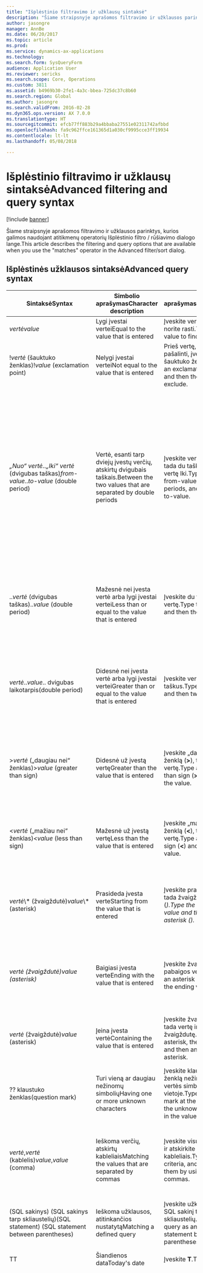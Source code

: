 ```yaml
---
title: "Išplėstinio filtravimo ir užklausų sintaksė"
description: "Šiame straipsnyje aprašomos filtravimo ir užklausos parinktys, kurios galimos naudojant atitikmenų operatorių Išplėstinio filtro / rūšiavimo dialogo lange."
author: jasongre
manager: AnnBe
ms.date: 06/20/2017
ms.topic: article
ms.prod: 
ms.service: dynamics-ax-applications
ms.technology: 
ms.search.form: SysQueryForm
audience: Application User
ms.reviewer: sericks
ms.search.scope: Core, Operations
ms.custom: 3811
ms.assetid: b4969b30-2fe1-4a3c-bbea-725dc37c8b60
ms.search.region: Global
ms.author: jasongre
ms.search.validFrom: 2016-02-28
ms.dyn365.ops.version: AX 7.0.0
ms.translationtype: HT
ms.sourcegitcommit: efcb77ff883b29a4bbaba27551e02311742afbbd
ms.openlocfilehash: fa9c962ffce161365d1a030cf9995cce3ff19934
ms.contentlocale: lt-lt
ms.lasthandoff: 05/08/2018

---
```


# <a name="advanced-filtering-and-query-syntax"></a><span data-ttu-id="7a880-103">Išplėstinio filtravimo ir užklausų sintaksė</span><span class="sxs-lookup"><span data-stu-id="7a880-103">Advanced filtering and query syntax</span></span>

[!include [banner](../includes/banner.md)]

<span data-ttu-id="7a880-104">Šiame straipsnyje aprašomos filtravimo ir užklausos parinktys, kurios galimos naudojant atitikmenų operatorių Išplėstinio filtro / rūšiavimo dialogo lange.</span><span class="sxs-lookup"><span data-stu-id="7a880-104">This article describes the filtering and query options that are available when you use the "matches" operator in the Advanced filter/sort dialog.</span></span>

<a name="advanced-query-syntax"></a><span data-ttu-id="7a880-105">Išplėstinės užklausos sintaksė</span><span class="sxs-lookup"><span data-stu-id="7a880-105">Advanced query syntax</span></span>
---------------------

<table>
<colgroup>
<col width="25%" />
<col width="25%" />
<col width="25%" />
<col width="25%" />
</colgroup>
<thead>
<tr class="header">
<th><span data-ttu-id="7a880-106">Sintaksė</span><span class="sxs-lookup"><span data-stu-id="7a880-106">Syntax</span></span></th>
<th><span data-ttu-id="7a880-107">Simbolio aprašymas</span><span class="sxs-lookup"><span data-stu-id="7a880-107">Character description</span></span></th>
<th><span data-ttu-id="7a880-108">aprašymas</span><span class="sxs-lookup"><span data-stu-id="7a880-108">Description</span></span></th>
<th><span data-ttu-id="7a880-109">Pavyzdys</span><span class="sxs-lookup"><span data-stu-id="7a880-109">Example</span></span></th>
</tr>
</thead>
<tbody>
<tr class="odd">
<td><span data-ttu-id="7a880-110"><em>vertė</em></span><span class="sxs-lookup"><span data-stu-id="7a880-110"><em>value</em></span></span></td>
<td><span data-ttu-id="7a880-111">Lygi įvestai vertei</span><span class="sxs-lookup"><span data-stu-id="7a880-111">Equal to the value that is entered</span></span></td>
<td><span data-ttu-id="7a880-112">Įveskite vertę, kurią norite rasti.</span><span class="sxs-lookup"><span data-stu-id="7a880-112">Type the value to find.</span></span></td>
<td><span data-ttu-id="7a880-113">Įvedus <strong>Smith</strong> randama &quot;Smith&quot;.</span><span class="sxs-lookup"><span data-stu-id="7a880-113"><strong>Smith</strong> finds &quot;Smith&quot;.</span></span></td>
</tr>
<tr class="even">
<td><span data-ttu-id="7a880-114">!<em>vertė</em> (šauktuko ženklas)</span><span class="sxs-lookup"><span data-stu-id="7a880-114">!<em>value</em> (exclamation point)</span></span></td>
<td><span data-ttu-id="7a880-115">Nelygi įvestai vertei</span><span class="sxs-lookup"><span data-stu-id="7a880-115">Not equal to the value that is entered</span></span></td>
<td><span data-ttu-id="7a880-116">Prieš vertę, kurią norite pašalinti, įveskite šauktuko ženklą.</span><span class="sxs-lookup"><span data-stu-id="7a880-116">Type an exclamation point and then the value to exclude.</span></span></td>
<td><span data-ttu-id="7a880-117">Įvedus <strong>!Smith</strong> randamos visos vertės, išskyrus &quot;Smith&quot;.</span><span class="sxs-lookup"><span data-stu-id="7a880-117"><strong>!Smith</strong> finds all values except &quot;Smith&quot;.</span></span></td>
</tr>
<tr class="odd">
<td><span data-ttu-id="7a880-118"><em>„Nuo“ vertė</em>..<em>„Iki“ vertė</em> (dvigubas taškas)</span><span class="sxs-lookup"><span data-stu-id="7a880-118"><em>from-value</em>..<em>to-value</em> (double period)</span></span></td>
<td><span data-ttu-id="7a880-119">Vertė, esanti tarp dviejų įvestų verčių, atskirtų dvigubais taškais.</span><span class="sxs-lookup"><span data-stu-id="7a880-119">Between the two values that are separated by double periods</span></span></td>
<td><span data-ttu-id="7a880-120">Įveskite vertę Nuo, tada du taškus, tada vertę Iki.</span><span class="sxs-lookup"><span data-stu-id="7a880-120">Type the from-value, then two periods, and then the to-value.</span></span></td>
<td><span data-ttu-id="7a880-121">Įvedus <strong>1..10</strong> randamos visos vertės nuo 1 iki 10.</span><span class="sxs-lookup"><span data-stu-id="7a880-121"><strong>1..10</strong> finds all values from 1 through 10.</span></span> <span data-ttu-id="7a880-122">Tačiau eilutės lauke <strong>A..C</strong> atsiranda visos vertės, prasidedančios &quot;A&quot; ir &quot;B&quot;, ir vertės, tiksliai lygios &quot;C&quot;.</span><span class="sxs-lookup"><span data-stu-id="7a880-122">However, in a string field, <strong>A..C</strong> finds all values that start with &quot;A&quot; and &quot;B&quot;, and values that are exactly equal to &quot;C&quot;.</span></span> <span data-ttu-id="7a880-123">Pvz., pagal šią užklausą nebus rasta &quot;Ca&quot;.</span><span class="sxs-lookup"><span data-stu-id="7a880-123">For example, this query won&#39;t find &quot;Ca&quot;.</span></span> <span data-ttu-id="7a880-124">Norėdami surasti visas vertes įskaitytinai nuo &quot;A<em>&quot; iki &quot;C</em>&quot;, įrašykite <strong>A..D</strong>.</span><span class="sxs-lookup"><span data-stu-id="7a880-124">To find all values from &quot;A<em>&quot; through &quot;C</em>&quot;, type <strong>A..D</strong>.</span></span></td>
</tr>
<tr class="even">
<td><span data-ttu-id="7a880-125">..<em>vertė</em> (dvigubas taškas)</span><span class="sxs-lookup"><span data-stu-id="7a880-125">..<em>value</em> (double period)</span></span></td>
<td><span data-ttu-id="7a880-126">Mažesnė nei įvesta vertė arba lygi įvestai vertei</span><span class="sxs-lookup"><span data-stu-id="7a880-126">Less than or equal to the value that is entered</span></span></td>
<td><span data-ttu-id="7a880-127">Įveskite du taškus, tada vertę.</span><span class="sxs-lookup"><span data-stu-id="7a880-127">Type two periods and then the value.</span></span></td>
<td><span data-ttu-id="7a880-128">Įvedus <strong>..1000</strong> randamas bet kuris skaičius, mažesnis nei 1000 arba lygus 1000, pvz., &quot;100&quot;, &quot;999,95&quot; ir &quot;1000&quot;.</span><span class="sxs-lookup"><span data-stu-id="7a880-128"><strong>..1000</strong> finds any number that is less than or equal to 1000, such as &quot;100&quot;, &quot;999.95&quot;, and &quot;1,000&quot;.</span></span></td>
</tr>
<tr class="odd">
<td><span data-ttu-id="7a880-129"><em>vertė</em>..</span><span class="sxs-lookup"><span data-stu-id="7a880-129"><em>value</em>..</span></span> <span data-ttu-id="7a880-130">dvigubas laikotarpis</span><span class="sxs-lookup"><span data-stu-id="7a880-130">(double period)</span></span></td>
<td><span data-ttu-id="7a880-131">Didesnė nei įvesta vertė arba lygi įvestai vertei</span><span class="sxs-lookup"><span data-stu-id="7a880-131">Greater than or equal to the value that is entered</span></span></td>
<td><span data-ttu-id="7a880-132">Įveskite vertę, tada du taškus.</span><span class="sxs-lookup"><span data-stu-id="7a880-132">Type the value and then two periods.</span></span></td>
<td><span data-ttu-id="7a880-133"><strong>1000..</strong></span><span class="sxs-lookup"><span data-stu-id="7a880-133"><strong>1000..</strong></span></span> <span data-ttu-id="7a880-134">randamas bet kuris skaičius, didesnis nei 1000 arba lygus 1000, pvz., &quot;1000&quot;, &quot;1000,01&quot; ir &quot;1 000 000&quot;.</span><span class="sxs-lookup"><span data-stu-id="7a880-134">finds any number that is greater than or equal to 1000, such as &quot;1,000&quot;, &quot;1,000.01&quot;, and &quot;1,000,000&quot;.</span></span></td>
</tr>
<tr class="even">
<td><span data-ttu-id="7a880-135">&gt;<em>vertė</em> („daugiau nei“ ženklas)</span><span class="sxs-lookup"><span data-stu-id="7a880-135">&gt;<em>value</em> (greater than sign)</span></span></td>
<td><span data-ttu-id="7a880-136">Didesnė už įvestą vertę</span><span class="sxs-lookup"><span data-stu-id="7a880-136">Greater than the value that is entered</span></span></td>
<td><span data-ttu-id="7a880-137">Įveskite „daugiau nei“ ženklą (<strong>&gt;</strong>), tada – vertę.</span><span class="sxs-lookup"><span data-stu-id="7a880-137">Type a greater than sign (<strong>&gt;</strong>) and then the value.</span></span></td>
<td><span data-ttu-id="7a880-138">Įvedus <strong>&gt; 1000</strong> randamas bet kuris skaičius, kuris yra didesnis nei 1000, pvz., &quot;1000,01&quot;, &quot;20 000&quot;, and &quot;1 000 000&quot;.</span><span class="sxs-lookup"><span data-stu-id="7a880-138"><strong>&gt;1000</strong> finds any number that is greater than 1000, such as &quot;1000.01&quot;, &quot;20,000&quot;, and &quot;1,000,000&quot;.</span></span></td>
</tr>
<tr class="odd">
<td><span data-ttu-id="7a880-139">&lt;<em>vertė</em> („mažiau nei“ ženklas)</span><span class="sxs-lookup"><span data-stu-id="7a880-139">&lt;<em>value</em> (less than sign)</span></span></td>
<td><span data-ttu-id="7a880-140">Mažesnė už įvestą vertę</span><span class="sxs-lookup"><span data-stu-id="7a880-140">Less than the value that is entered</span></span></td>
<td><span data-ttu-id="7a880-141">Įveskite „mažiau nei“ ženklą (<strong>&lt;</strong>), tada – vertę.</span><span class="sxs-lookup"><span data-stu-id="7a880-141">Type a less than sign (<strong>&lt;</strong>) and then the value.</span></span></td>
<td><span data-ttu-id="7a880-142">Įvedus <strong>&lt; 1000</strong> randamas bet kuris skaičius, kuris yra mažesnis nei 1000, pvz., &quot;999,99&quot;, &quot;1&quot; ir &quot;-200&quot;.</span><span class="sxs-lookup"><span data-stu-id="7a880-142"><strong>&lt;1000</strong> finds any number that is less than 1000, such as &quot;999.99&quot;, &quot;1&quot;, and &quot;-200&quot;.</span></span></td>
</tr>
<tr class="even">
<td><span data-ttu-id="7a880-143"><em>vertė</em>\* (žvaigždutė)</span><span class="sxs-lookup"><span data-stu-id="7a880-143"><em>value</em>\* (asterisk)</span></span></td>
<td><span data-ttu-id="7a880-144">Prasideda įvesta verte</span><span class="sxs-lookup"><span data-stu-id="7a880-144">Starting from the value that is entered</span></span></td>
<td><span data-ttu-id="7a880-145">Įveskite pradžios vertę, tada žvaigždutę (<strong><em></strong>).</span><span class="sxs-lookup"><span data-stu-id="7a880-145">Type the starting value and then an asterisk (<strong><em></strong>).</span></span></td>
<td><span data-ttu-id="7a880-146"><strong>Įvedus S</em></strong> randama bet kuri eilutė, prasidedanti &quot;S&quot;, pvz., &quot;Stockholm&quot;, &quot;Sydney&quot; ir &quot;San Francisco&quot;.</span><span class="sxs-lookup"><span data-stu-id="7a880-146"><strong>S</em></strong> finds any string that starts with &quot;S&quot;, such as &quot;Stockholm&quot;, &quot;Sydney&quot;, and &quot;San Francisco&quot;.</span></span></td>
</tr>
<tr class="odd">
<td><span data-ttu-id="7a880-147"><em><em>vertė</em> (žvaigždutė)</span><span class="sxs-lookup"><span data-stu-id="7a880-147"><em><em>value</em> (asterisk)</span></span></td>
<td><span data-ttu-id="7a880-148">Baigiasi įvesta verte</span><span class="sxs-lookup"><span data-stu-id="7a880-148">Ending with the value that is entered</span></span></td>
<td><span data-ttu-id="7a880-149">Įveskite žvaigždutę ir pabaigos vertę.</span><span class="sxs-lookup"><span data-stu-id="7a880-149">Type an asterisk and then the ending value.</span></span></td>
<td><span data-ttu-id="7a880-150">Įvedus <strong></em>east</strong> randamos visos eilutės, besibaigiančios &quot;east&quot;, pvz., &quot;Northeast&quot; ir &quot;Southeast&quot;.</span><span class="sxs-lookup"><span data-stu-id="7a880-150"><strong></em>east</strong> finds any string that ends with &quot;east&quot;, such as &quot;Northeast&quot; and &quot;Southeast&quot;.</span></span></td>
</tr>
<tr class="even">
<td><span data-ttu-id="7a880-151"><em><em>vertė</em></em> (žvaigždutė)</span><span class="sxs-lookup"><span data-stu-id="7a880-151"><em><em>value</em></em> (asterisk)</span></span></td>
<td><span data-ttu-id="7a880-152">Įeina įvesta vertė</span><span class="sxs-lookup"><span data-stu-id="7a880-152">Containing the value that is entered</span></span></td>
<td><span data-ttu-id="7a880-153">Įveskite žvaigždutę, tada vertę ir kitą žvaigždutę.</span><span class="sxs-lookup"><span data-stu-id="7a880-153">Type an asterisk, then a value, and then another asterisk.</span></span></td>
<td><span data-ttu-id="7a880-154">Įvedus <strong><em>th</em></strong> randamos visos eilutės, kuriose yra &quot;th&quot;, pvz. &quot;Northeast&quot; ir &quot;Southeast&quot;.</span><span class="sxs-lookup"><span data-stu-id="7a880-154"><strong><em>th</em></strong> finds any string that contains &quot;th&quot;, such as &quot;Northeast&quot; and &quot;Southeast&quot;.</span></span></td>
</tr>
<tr class="odd">
<td><span data-ttu-id="7a880-155">?</span><span class="sxs-lookup"><span data-stu-id="7a880-155">?</span></span> <span data-ttu-id="7a880-156">klaustuko ženklas</span><span class="sxs-lookup"><span data-stu-id="7a880-156">(question mark)</span></span></td>
<td><span data-ttu-id="7a880-157">Turi vieną ar daugiau nežinomų simbolių</span><span class="sxs-lookup"><span data-stu-id="7a880-157">Having one or more unknown characters</span></span></td>
<td><span data-ttu-id="7a880-158">Įveskite klaustuko ženklą nežinomo vertės simbolio vietoje.</span><span class="sxs-lookup"><span data-stu-id="7a880-158">Type a question mark at the position of the unknown character in the value.</span></span></td>
<td><span data-ttu-id="7a880-159">Įvedus <strong>Sm?th</strong> randama &quot;Smith&quot; ir &quot;Smyth&quot;.</span><span class="sxs-lookup"><span data-stu-id="7a880-159"><strong>Sm?th</strong> finds &quot;Smith&quot; and &quot;Smyth&quot;.</span></span></td>
</tr>
<tr class="even">
<td><span data-ttu-id="7a880-160"><em>vertė</em>,<em>vertė</em> (kablelis)</span><span class="sxs-lookup"><span data-stu-id="7a880-160"><em>value</em>,<em>value</em> (comma)</span></span></td>
<td><span data-ttu-id="7a880-161">Ieškoma verčių, atskirtų kableliais</span><span class="sxs-lookup"><span data-stu-id="7a880-161">Matching the values that are separated by commas</span></span></td>
<td><span data-ttu-id="7a880-162">Įveskite visus kriterijus ir atskirkite juos kableliais.</span><span class="sxs-lookup"><span data-stu-id="7a880-162">Type all your criteria, and separate them by using commas.</span></span></td>
<td><span data-ttu-id="7a880-163"><strong>Įvedus A, D, F, G</strong> surandama būtent &quot;A&quot;, &quot;D&quot;, &quot;F&quot; ir &quot;G&quot;.</span><span class="sxs-lookup"><span data-stu-id="7a880-163"><strong>A, D, F, G</strong> finds exactly &quot;A&quot;, &quot;D&quot;, &quot;F&quot;, and &quot;G&quot;.</span></span> <span data-ttu-id="7a880-164"><strong>Įvedus 10, 20, 30, 100</strong> surandama būtent &quot;10, 20, 30, 100&quot;.</span><span class="sxs-lookup"><span data-stu-id="7a880-164"><strong>10, 20, 30, 100</strong> finds exactly &quot;10, 20, 30, 100&quot;.</span></span></td>
</tr>
<tr class="odd">
<td><span data-ttu-id="7a880-165">(<span class="code">SQL sakinys</span>) (SQL sakinys tarp skliaustelių)</span><span class="sxs-lookup"><span data-stu-id="7a880-165">(<span class="code">SQL statement</span>) (SQL statement between parentheses)</span></span></td>
<td><span data-ttu-id="7a880-166">Ieškoma užklausos, atitinkančios nustatytą</span><span class="sxs-lookup"><span data-stu-id="7a880-166">Matching a defined query</span></span></td>
<td><span data-ttu-id="7a880-167">Įveskite užklausą kaip SQL sakinį tarp skliaustelių.</span><span class="sxs-lookup"><span data-stu-id="7a880-167">Type a query as an SQL statement between parentheses.</span></span></td>
<td><span data-ttu-id="7a880-168"><strong><span class="code">(data source.Fieldname != &quot;A&quot;)</span></strong></span><span class="sxs-lookup"><span data-stu-id="7a880-168"><strong><span class="code">(data source.Fieldname != &quot;A&quot;)</span></strong></span></span></td>
</tr>
<tr class="even">
<td><span data-ttu-id="7a880-169">T</span><span class="sxs-lookup"><span data-stu-id="7a880-169">T</span></span></td>
<td><span data-ttu-id="7a880-170">Šiandienos data</span><span class="sxs-lookup"><span data-stu-id="7a880-170">Today&#39;s date</span></span></td>
<td><span data-ttu-id="7a880-171">Įveskite <strong>T</strong>.</span><span class="sxs-lookup"><span data-stu-id="7a880-171">Type <strong>T</strong>.</span></span></td>
<td><span data-ttu-id="7a880-172"><strong>T</strong> atitinka šiandienos datą.</span><span class="sxs-lookup"><span data-stu-id="7a880-172"><strong>T</strong> matches today&#39;s date.</span></span></td>
</tr>
<tr class="odd">
<td><span data-ttu-id="7a880-173">(methodName(parameters)) (<strong>SysQueryRangeUtil</strong> metodas tarp skliaustelių)</span><span class="sxs-lookup"><span data-stu-id="7a880-173">(methodName(parameters)) (<strong>SysQueryRangeUtil</strong> method between parentheses)</span></span></td>
<td><span data-ttu-id="7a880-174">Ieškoma vertė arba diapazonas verčių, kurias nurodo <strong>SysQueryRangeUtil</strong> metodo parametras</span><span class="sxs-lookup"><span data-stu-id="7a880-174">Matching the value or range of values that are specified by the parameters of the <strong>SysQueryRangeUtil</strong> method</span></span></td>
<td><span data-ttu-id="7a880-175">Įveskite <strong>SysQueryRangeUtil</strong> metodą su parametrais, nurodančiais vertę arba verčių diapazoną.</span><span class="sxs-lookup"><span data-stu-id="7a880-175">Type a <strong>SysQueryRangeUtil</strong> method that has parameters that specify the value or range of values.</span></span></td>
<td><ol>
<li><span data-ttu-id="7a880-176">Spustelėkite <strong>Gautinos sumos</strong> &gt; <strong>Sąskaitos faktūros</strong> &gt; <strong>Atviros kliento SF</strong>.</span><span class="sxs-lookup"><span data-stu-id="7a880-176">Click <strong>Accounts receivable</strong> &gt; <strong>Invoices</strong> &gt; <strong>Open customer invoices</strong>.</span></span></li>
<li><span data-ttu-id="7a880-177">Paspauskite Ctrl + Shift + F3, kad atidarytumėte puslapį <strong>Užklausa</strong>.</span><span class="sxs-lookup"><span data-stu-id="7a880-177">Press Ctrl+Shift+F3 to open the <strong>Inquiry</strong> page.</span></span></li>
<li><span data-ttu-id="7a880-178">Skirtuke <strong>Diapazonas</strong> spustelėkite <strong>Pridėti</strong>.</span><span class="sxs-lookup"><span data-stu-id="7a880-178">On the <strong>Range</strong> tab, click <strong>Add</strong>.</span></span></li>
<li><span data-ttu-id="7a880-179">Lauke <strong>Lentelė</strong> pasirinkite <strong>Atviros kliento operacijos</strong>.</span><span class="sxs-lookup"><span data-stu-id="7a880-179">In the <strong>Table</strong> field, select <strong>Open customer transactions</strong>.</span></span></li>
<li><span data-ttu-id="7a880-180">Lauke <strong>Laukas</strong> pasirinkite <strong>Terminas</strong>.</span><span class="sxs-lookup"><span data-stu-id="7a880-180">In the <strong>Field</strong> field, select <strong>Due date</strong>.</span></span></li>
<li><span data-ttu-id="7a880-181">Lauke <strong>Kriterijai</strong> įveskite <strong>(yearRange(-2,0))</strong>.</span><span class="sxs-lookup"><span data-stu-id="7a880-181">In the <strong>Criteria</strong> field, enter <strong>(yearRange(-2,0))</strong>.</span></span></li>
<li><span data-ttu-id="7a880-182">Spustelėkite <strong>GERAI</strong>.</span><span class="sxs-lookup"><span data-stu-id="7a880-182">Click <strong>OK</strong>.</span></span> <span data-ttu-id="7a880-183">Sąrašo puslapis atnaujinamas ir pateikiamos įvestus kriterijus atitinkančios SF.</span><span class="sxs-lookup"><span data-stu-id="7a880-183">The list page is updated and lists the invoices that match the criterion that you entered.</span></span> <span data-ttu-id="7a880-184">Šiame pavyzdyje sąrašo puslapyje rodomos SF, kurias reikėjo apmokėti ankstesniais dvejais metais.</span><span class="sxs-lookup"><span data-stu-id="7a880-184">For this example, invoices that were due in the previous two years are listed.</span></span></li>
</ol>
<span data-ttu-id="7a880-185">Jei reikia papildomos informacijos apie <strong>SysQueryRangeUtil</strong> datos metodus, žr. lentelę kitame skyriuje, kuriame pateikta ir keletas pavyzdžių.</span><span class="sxs-lookup"><span data-stu-id="7a880-185">See the table in the next section for additional details about <strong>SysQueryRangeUtil</strong> date methods, and several examples.</span></span></td>
</tr>
</tbody>
</table>

## <a name="advanced-date-queries-that-use-sysqueryrangeutil-methods"></a><span data-ttu-id="7a880-186">Išplėstinės datos užklausos, kurios naudoja SysQueryRangeUtil metodus</span><span class="sxs-lookup"><span data-stu-id="7a880-186">Advanced date queries that use SysQueryRangeUtil methods</span></span>
<table>
<colgroup>
<col width="33%" />
<col width="33%" />
<col width="33%" />
</colgroup>
<thead>
<tr class="header">
<th><span data-ttu-id="7a880-187">Metodas</span><span class="sxs-lookup"><span data-stu-id="7a880-187">Method</span></span></th>
<th><span data-ttu-id="7a880-188">Prekės/Paslaugos pavadinimas</span><span class="sxs-lookup"><span data-stu-id="7a880-188">Description</span></span></th>
<th><span data-ttu-id="7a880-189">Pavyzdys</span><span class="sxs-lookup"><span data-stu-id="7a880-189">Example</span></span></th>
</tr>
</thead>
<tbody>
<tr class="odd">
<td><span data-ttu-id="7a880-190">Diena (_relativeDays = 0)</span><span class="sxs-lookup"><span data-stu-id="7a880-190">Day (_relativeDays=0)</span></span></td>
<td><span data-ttu-id="7a880-191">Randama data, susijusi su seanso data.</span><span class="sxs-lookup"><span data-stu-id="7a880-191">Find a date relative to the session date.</span></span> <span data-ttu-id="7a880-192">Teigiamos vertės reiškia būsimas datas, o neigiamos vertės reiškia praeities datas.</span><span class="sxs-lookup"><span data-stu-id="7a880-192">Positive values indicate future dates, and negative values indicate past dates.</span></span></td>
<td><ul>
<li><span data-ttu-id="7a880-193"><strong>Rytojaus diena</strong> – įveskite <strong>(Day(1))</strong>.</span><span class="sxs-lookup"><span data-stu-id="7a880-193"><strong>Tomorrow</strong> – Enter <strong>(Day(1))</strong>.</span></span></li>
<li><span data-ttu-id="7a880-194"><strong>Šiandiena</strong> – įveskite <strong>(Day(0))</strong>.</span><span class="sxs-lookup"><span data-stu-id="7a880-194"><strong>Today</strong> – Enter <strong>(Day(0))</strong>.</span></span></li>
<li><span data-ttu-id="7a880-195"><strong>Vakar diena</strong> – įveskite <strong>(Day(-1))</strong>.</span><span class="sxs-lookup"><span data-stu-id="7a880-195"><strong>Yesterday</strong> – Enter <strong>(Day(-1))</strong>.</span></span></li>
</ul></td>
</tr>
<tr class="even">
<td><span data-ttu-id="7a880-196">DayRange (_relativeDaysFrom = 0, _relativeDaysTo = 0)</span><span class="sxs-lookup"><span data-stu-id="7a880-196">DayRange (_relativeDaysFrom=0, _relativeDaysTo=0)</span></span></td>
<td><span data-ttu-id="7a880-197">Randamos datos, susijusios su seanso data.</span><span class="sxs-lookup"><span data-stu-id="7a880-197">Find a range of dates relative to the session date.</span></span> <span data-ttu-id="7a880-198">Teigiamos vertės reiškia būsimas datas, o neigiamos vertės reiškia praeities datas.</span><span class="sxs-lookup"><span data-stu-id="7a880-198">Positive values indicate future dates, and negative values indicate past dates.</span></span></td>
<td><ul>
<li><span data-ttu-id="7a880-199"><strong>Pastarosios 30 dienų</strong> – įveskite <strong>(DayRange(-30,0))</strong>.</span><span class="sxs-lookup"><span data-stu-id="7a880-199"><strong>Last 30 days</strong> – Enter <strong>(DayRange(-30,0))</strong>.</span></span></li>
<li><span data-ttu-id="7a880-200"><strong>Ankstesnės 30 dienų ir ateinančios 30 dienų</strong> – įveskite <strong>(DayRange(-30,30))</strong>.</span><span class="sxs-lookup"><span data-stu-id="7a880-200"><strong>Previous 30 days and next 30 days</strong> – Enter <strong>(DayRange(-30,30))</strong>.</span></span></li>
</ul></td>
</tr>
<tr class="odd">
<td><span data-ttu-id="7a880-201">GreaterThanDate (_relativeDays = 0) GreaterThanUtcDate (_relativeDays = 0)</span><span class="sxs-lookup"><span data-stu-id="7a880-201">GreaterThanDate (_relativeDays=0) GreaterThanUtcDate (_relativeDays=0)</span></span></td>
<td><span data-ttu-id="7a880-202">Randamos visos datos, kurios yra vėlesnės nei nurodytos santykinės datos.</span><span class="sxs-lookup"><span data-stu-id="7a880-202">Find all dates after the specified relative date.</span></span></td>
<td><ul>
<li><span data-ttu-id="7a880-203"><strong>Daugiau nei 30 dienų nuo šiol</strong> – įveskite <strong>(GreaterThanDate(30))</strong>.</span><span class="sxs-lookup"><span data-stu-id="7a880-203"><strong>More than 30 days from now</strong> – Enter <strong>(GreaterThanDate(30))</strong>.</span></span></li>
</ul></td>
</tr>
<tr class="even">
<td><span data-ttu-id="7a880-204">GreaterThanUtcNow ()</span><span class="sxs-lookup"><span data-stu-id="7a880-204">GreaterThanUtcNow ()</span></span></td>
<td><span data-ttu-id="7a880-205">Randami visi datos / laiko įrašai, kurie yra vėlesni už dabartinį laiką.</span><span class="sxs-lookup"><span data-stu-id="7a880-205">Find all date/time entries after the current time.</span></span></td>
<td><ul>
<li><span data-ttu-id="7a880-206"><strong>Visos būsimos datos / laikai</strong> – įveskite <strong>(GreaterThanUtcNow())</strong>.</span><span class="sxs-lookup"><span data-stu-id="7a880-206"><strong>All future date/times</strong> – Enter <strong>(GreaterThanUtcNow())</strong>.</span></span></li>
</ul></td>
</tr>
<tr class="odd">
<td><span data-ttu-id="7a880-207">LessThanDate (_relativeDays=0) LessThanUtcDate (_relativeDays=0)</span><span class="sxs-lookup"><span data-stu-id="7a880-207">LessThanDate (_relativeDays=0) LessThanUtcDate (_relativeDays=0)</span></span></td>
<td><span data-ttu-id="7a880-208">Randamos visos datos, kurios yra ankstesnės nei nurodyta santykinė data.</span><span class="sxs-lookup"><span data-stu-id="7a880-208">Find all dates before the specified relative date.</span></span></td>
<td><ul>
<li><span data-ttu-id="7a880-209"><strong>Mažiau nei septynios dienas nuo šiol</strong> – įveskite <strong>(LessThanDate(7))</strong>.</span><span class="sxs-lookup"><span data-stu-id="7a880-209"><strong>Less than seven days from now</strong> – Enter <strong>(LessThanDate(7))</strong>.</span></span></li>
</ul></td>
</tr>
<tr class="even">
<td><span data-ttu-id="7a880-210">LessThanUtcNow ()</span><span class="sxs-lookup"><span data-stu-id="7a880-210">LessThanUtcNow ()</span></span></td>
<td><span data-ttu-id="7a880-211">Randami visi datos / laiko įrašai, kurie yra ankstesni už dabartinį laiką.</span><span class="sxs-lookup"><span data-stu-id="7a880-211">Find all date/time entries before the current time.</span></span></td>
<td><ul>
<li><span data-ttu-id="7a880-212"><strong>Visos praeities datos / laikai</strong> – įveskite <strong>(LessThanUtcNow())</strong>.</span><span class="sxs-lookup"><span data-stu-id="7a880-212"><strong>All past date/times</strong> – Enter <strong>(LessThanUtcNow())</strong>.</span></span></li>
</ul></td>
</tr>
<tr class="odd">
<td><span data-ttu-id="7a880-213">MonthRange (_relativeFrom = 0, _relativeTo = 0)</span><span class="sxs-lookup"><span data-stu-id="7a880-213">MonthRange (_relativeFrom=0, _relativeTo=0)</span></span></td>
<td><span data-ttu-id="7a880-214">Randamos datos pagal mėnesius, susijusius su dabartiniu mėnesiu.</span><span class="sxs-lookup"><span data-stu-id="7a880-214">Find a range of dates, based on months relative to the current month.</span></span></td>
<td><ul>
<li><span data-ttu-id="7a880-215"><strong>Du praėję mėnesiai</strong> – įveskite <strong>(MonthRange(-2,0))</strong>.</span><span class="sxs-lookup"><span data-stu-id="7a880-215"><strong>Previous two months</strong> – Enter <strong>(MonthRange(-2,0))</strong>.</span></span></li>
<li><span data-ttu-id="7a880-216"><strong>Ateinantys trys mėnesiai</strong> – įveskite <strong>(MonthRange(0,3))</strong>.</span><span class="sxs-lookup"><span data-stu-id="7a880-216"><strong>Next three months</strong> – Enter <strong>(MonthRange(0,3))</strong>.</span></span></li>
</ul></td>
</tr>
<tr class="even">
<td><span data-ttu-id="7a880-217">YearRange (_relativeFrom=0, _relativeTo=0)</span><span class="sxs-lookup"><span data-stu-id="7a880-217">YearRange (_relativeFrom=0, _relativeTo=0)</span></span></td>
<td><span data-ttu-id="7a880-218">Randamos datos pagal metus, susijusius su dabartiniais metais.</span><span class="sxs-lookup"><span data-stu-id="7a880-218">Find a range of dates, based on years relative to the current year.</span></span></td>
<td><ul>
<li><span data-ttu-id="7a880-219"><strong>Ateinantys metai</strong> – įveskite <strong>(YearRange(0, 1))</strong>.</span><span class="sxs-lookup"><span data-stu-id="7a880-219"><strong>Next year</strong> – Enter <strong>(YearRange(0, 1))</strong>.</span></span></li>
<li><span data-ttu-id="7a880-220"><strong>Ankstesni metai</strong> – įveskite <strong>(YearRange(-1,0))</strong>.</span><span class="sxs-lookup"><span data-stu-id="7a880-220"><strong>Previous year</strong> – Enter <strong>(YearRange(-1,0))</strong>.</span></span></li>
</ul></td>
</tr>
</tbody>
</table>






